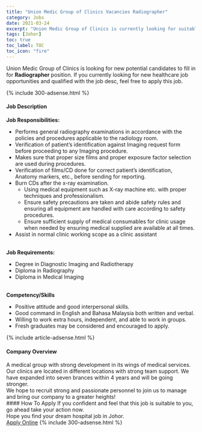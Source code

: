 ```yaml
---
title: "Union Medic Group of Clinics Vacancies Radiographer" 
category: Jobs 
date: 2021-03-24 
excerpt: "Union Medic Group of Clinics is currently looking for suitable person to fill in the Radiographer which positioned at Johor" 
tags: [Johor] 
toc: true 
toc_label: TOC 
toc_icon: "fire" 
--- 
```


<p>Union Medic Group of Clinics is looking for new potential candidates to fill in for <b>Radiographer</b> position. If you currently looking for new healthcare job opportunities and qualified with the job desc, feel free to apply this job.
</p>{% include 300-adsense.html %} 
<div><div><h4>Job Description</h4></div><div><div><span><div><div><strong>Job Responsibilities:</strong><ul><li>Performs general radiography examinations in accordance with the policies and procedures applicable to the radiology room.</li><li>Verification of patient&#8217;s identification against Imaging request form before proceeding to any Imaging procedure.</li><li>Makes sure that proper size films and proper exposure factor selection are used during procedures.</li><li>Verification of films/CD done for correct patient&#8217;s identification, Anatomy markers, etc., before sending for reporting.</li><li>Burn CDs after the x-ray examination.<ul><li>Using medical equipment such as X-ray machine etc. with proper techniques and professionalism.</li><li>Ensure safety precautions are taken and abide safety rules and ensuring all equipment are handled with care according to safety procedures.</li><li>Ensure sufficient supply of medical consumables for clinic usage when needed by ensuring medical supplied are available at all times.</li></ul></li><li>Assist in normal clinic working scope as a clinic assistant&#160;</li></ul><br><strong>Job Requirements:</strong><ul><li>Degree in Diagnostic Imaging and Radiotherapy</li><li>Diploma in Radiography</li><li>Diploma in Medical Imaging</li></ul><br><strong>Competency/Skills</strong><ul><li>Positive attitude and good interpersonal skills.</li><li>Good command in English and Bahasa Malaysia both written and verbal.</li><li>Willing to work extra hours, independent, and able to work in groups.</li><li>Fresh graduates may be considered and encouraged to apply.</li></ul></div></div></span></div></div></div> 
{% include article-adsense.html %} 
<div><div><h4>Company Overview</h4></div><div><div><span><div><div>A medical group with strong development in its wings of medical services. Our clinics are located in different locations with strong team support. We have expanded into seven brances within 4 years and will be going stronger.&#160;</div>
<div>We hope to recruit strong and passionate personnel to join us to manage and bring our company to a greater heights!</div></div></span></div></div></div> 
#### How To Apply 
If you confident and feel that this job is suitable to you, go ahead take your action now. <br/> 
Hope you find your dream hospital job in Johor. <br/> 
<a href="https://www.jobstreet.com.my/en/job/radiographer-4489204?jobId=jobstreet-my-job-4489204" class="btn btn--warning" target="_blank" rel="nofollow noopenner">Apply Online</a> 
{% include 300-adsense.html %} 